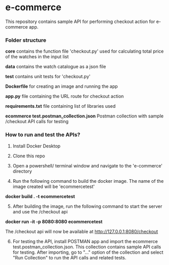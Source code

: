 # e-commerce

This repository contains sample API for performing checkout action for e-commerce app.

### Folder structure
__core__ contains the function file 'checkout.py' used for calculating total price of the watches in the input list

__data__ contains the watch catalogue as a json file

__test__ contains unit tests for 'checkout.py'

__Dockerfile__ for creating an image and running the app

__app.py__ file containing the URL route for checkout action

__requirements.txt__ file containing list of libraries used

__ecommerce test.postman_collection.json__ Postman collection with sample /checkout API calls for testing

### How to run and test the APIs?
1. Install Docker Desktop

2. Clone this repo 

3. Open a powershell/ terminal window and navigate to the 'e-commerce' directory

4. Run the following command to build the docker image. The name of the image created will be 'ecommercetest'

__docker build . -t ecommercetest__

5. After building the image, run the following command to start the server and use the /checkout api

__docker run -it -p 8080:8080 ecommercetest__

The /checkout api will now be available at http://127.0.0.1:8080/checkout

6. For testing the API, install POSTMAN app and import the ecommerce test.postman_collection.json. This collection contains sample API calls for testing. After importing, go to "..." option of the collection and select "Run Collection" to run the API calls and related tests.
